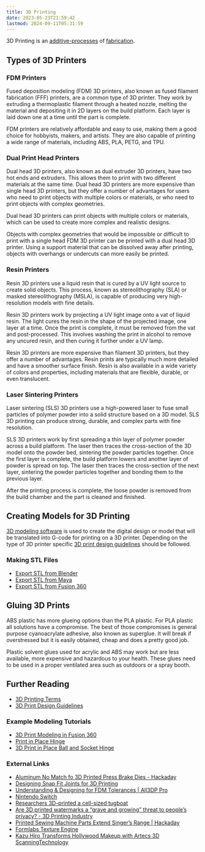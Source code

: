 ```yaml
---
title: 3D Printing
date: 2023-05-23T21:59:42
lastmod: 2024-09-11T05:31:59
---
```


3D Printing is an [additive-processes](../../sculpture/additive-processes.md) of [fabrication](../../making/fabrication.md).

## Types of 3D Printers

### FDM Printers

Fused deposition modeling (FDM) 3D printers, also known as fused filament fabrication (FFF) printers, are a common type of 3D printer. They work by extruding a thermoplastic filament through a heated nozzle, melting the material and depositing it in 2D layers on the build platform. Each layer is laid down one at a time until the part is complete.

FDM printers are relatively affordable and easy to use, making them a good choice for hobbyists, makers, and artists. They are also capable of printing a wide range of materials, including ABS, PLA, PETG, and TPU.

### Dual Print Head Printers

Dual head 3D printers, also known as dual extruder 3D printers, have two hot ends and extruders. This allows them to print with two different materials at the same time. Dual head 3D printers are more expensive than single head 3D printers, but they offer a number of advantages for users who need to print objects with multiple colors or materials, or who need to print objects with complex geometries.

Dual head 3D printers can print objects with multiple colors or materials, which can be used to create more complex and realistic designs.

Objects with complex geometries that would be impossible or difficult to print with a single head FDM 3D printer can be printed with a dual head 3D printer. Using a support material that can be dissolved away after printing, objects with overhangs or undercuts can more easily be printed.

### Resin Printers

Resin 3D printers use a liquid resin that is cured by a UV light source to create solid objects. This process, known as stereolithography (SLA) or masked stereolithography (MSLA), is capable of producing very high-resolution models with fine details.

Resin 3D printers work by projecting a UV light image onto a vat of liquid resin. The light cures the resin in the shape of the projected image, one layer at a time. Once the print is complete, it must be removed from the vat and post-processed. This involves washing the print in alcohol to remove any uncured resin, and then curing it further under a UV lamp.

Resin 3D printers are more expensive than filament 3D printers, but they offer a number of advantages. Resin prints are typically much more detailed and have a smoother surface finish. Resin is also available in a wide variety of colors and properties, including materials that are flexible, durable, or even translucent.

### Laser Sintering Printers

Laser sintering (SLS) 3D printers use a high-powered laser to fuse small particles of polymer powder into a solid structure based on a 3D model. SLS 3D printing can produce strong, durable, and complex parts with fine resolution.

SLS 3D printers work by first spreading a thin layer of polymer powder across a build platform. The laser then traces the cross-section of the 3D model onto the powder bed, sintering the powder particles together. Once the first layer is complete, the build platform lowers and another layer of powder is spread on top. The laser then traces the cross-section of the next layer, sintering the powder particles together and bonding them to the previous layer.

After the printing process is complete, the loose powder is removed from the build chamber and the part is cleaned and finished.

## Creating Models for 3D Printing

[3D modeling software](../../3d-modeling/3d-modeling-software.md) is used to create the digital design or model that will be translated into G-code for printing on a 3D printer. Depending on the type of 3D printer specific [3D print design guidelines](./3d-print-design-guidelines.md) should be followed.

### Making STL Files

- [Export STL from Blender](./export-stl-blender.md)
- [Export STL from Maya](./export-stl-maya.md)
- [Export STL from Fusion 360](./export-stl-fusion-360.md)

## Gluing 3D Prints

ABS plastic has more glueing options than the PLA plastic. For PLA plastic all solutions have a compromise. The best of those compromises is general purpose cyanoacrylate adhesive, also known as superglue. It will break if overstressed but it is easily obtained, cheap and does a pretty good job.

Plastic solvent glues used for acrylic and ABS may work but are less available, more expensive and hazardous to your health. These glues need to be used in a proper ventilated area such as outdoors or a spray booth.

## Further Reading

- [3D Printing Terms](./3d-printing-terms.md)
- [3D Print Design Guidelines](./3d-print-design-guidelines.md)

### Example Modeling Tutorials

- [3D Print Modeling in Fusion 360](./3d-print-modeling-fusion-360.md)
- [Print in Place Hinge](print-in-place-hinge.md)
- [3D Print in Place Ball and Socket Hinge](./3d-print-in-place-ball-and-socket-hinge-fusion-360.md)

### External Links

- [Aluminum No Match fo 3D Printed Press Brake Dies - Hackaday](https://hackaday.com/2018/01/14/aluminum-no-match-for-3d-printed-press-brake-dies/)
- [Designing Snap Fit Joints for 3D Printing](https://www.3dhubs.com/knowledge-base/how-design-snap-fit-joints-3d-printing)
- [Understanding & Designing for FDM Tolerances | All3DP Pro](https://m.all3dp.com/2/engineering-tolerance-definition-drawing/)
- [Nintendo Switch](https://3dprint.com/169757/103dp-nintendo-switch/)
- [Researchers 3D-printed a cell-sized tugboat](https://www.engadget.com/researchers-3-dprinted-a-microscopic-boat-to-see-how-bacteria-swim-105633277.html)
- [Are 3D printed watermarks a “grave and growing” threat to people’s privacy? - 3D Printing Industry](https://3dprintingindustry.com/news/are-3d-printed-watermarks-a-grave-and-growing-threat-to-peoples-privacy-176309/)
- [Printed Sewing Machine Parts Extend Singer’s Range | Hackaday](https://hackaday.com/2021/12/03/print-sewing-machine-parts-extend-singers-range/)
- [Formlabs Texture Engine](https://formlabs.com/blog/introducing-texture-engine/)
- [Kazu Hiro Transforms Hollywood Makeup with Artecs 3D ScanningTechnology](https://3dprintingindustry.com/news/kazu-hiro-transforms-hollywood-makeup-with-artecs-3d-scanning-technology-228795/)
